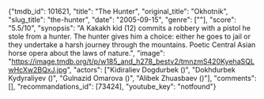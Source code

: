 {"tmdb_id": 101621, "title": "The Hunter", "original_title": "Okhotnik", "slug_title": "the-hunter", "date": "2005-09-15", "genre": [""], "score": "5.5/10", "synopsis": "A Kakakh kid (12) commits a robbery with a pistol he stole from a hunter. The hunter gives him a choice: either he goes to jail or they undertake a harsh journey through the mountains. Poetic Central Asian horse opera about the laws of nature.", "image": "https://image.tmdb.org/t/p/w185_and_h278_bestv2/tmnzmS420KyehaSQLwHcXw2BQxJ.jpg", "actors": ["Kidiraliev Dogdurbek ()", "Dokhdurbek Kydyraliyev ()", "Gulnazid Omarova ()", "Alibek Zhuasbaev ()"], "comments": [], "recommandations_id": [73424], "youtube_key": "notfound"}